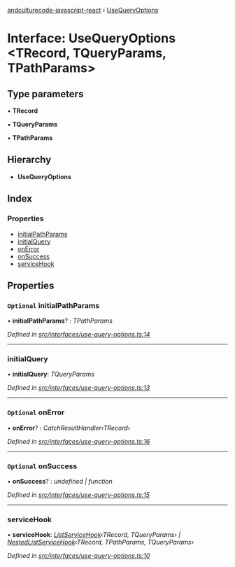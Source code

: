 [andculturecode-javascript-react](../README.md) › [UseQueryOptions](usequeryoptions.md)

# Interface: UseQueryOptions <**TRecord, TQueryParams, TPathParams**>

## Type parameters

▪ **TRecord**

▪ **TQueryParams**

▪ **TPathParams**

## Hierarchy

* **UseQueryOptions**

## Index

### Properties

* [initialPathParams](usequeryoptions.md#optional-initialpathparams)
* [initialQuery](usequeryoptions.md#initialquery)
* [onError](usequeryoptions.md#optional-onerror)
* [onSuccess](usequeryoptions.md#optional-onsuccess)
* [serviceHook](usequeryoptions.md#servicehook)

## Properties

### `Optional` initialPathParams

• **initialPathParams**? : *TPathParams*

*Defined in [src/interfaces/use-query-options.ts:14](https://github.com/AndcultureCode/AndcultureCode.JavaScript.React/blob/3508bab/src/interfaces/use-query-options.ts#L14)*

___

###  initialQuery

• **initialQuery**: *TQueryParams*

*Defined in [src/interfaces/use-query-options.ts:13](https://github.com/AndcultureCode/AndcultureCode.JavaScript.React/blob/3508bab/src/interfaces/use-query-options.ts#L13)*

___

### `Optional` onError

• **onError**? : *CatchResultHandler‹TRecord›*

*Defined in [src/interfaces/use-query-options.ts:16](https://github.com/AndcultureCode/AndcultureCode.JavaScript.React/blob/3508bab/src/interfaces/use-query-options.ts#L16)*

___

### `Optional` onSuccess

• **onSuccess**? : *undefined | function*

*Defined in [src/interfaces/use-query-options.ts:15](https://github.com/AndcultureCode/AndcultureCode.JavaScript.React/blob/3508bab/src/interfaces/use-query-options.ts#L15)*

___

###  serviceHook

• **serviceHook**: *[ListServiceHook](../README.md#listservicehook)‹TRecord, TQueryParams› | [NestedListServiceHook](../README.md#nestedlistservicehook)‹TRecord, TPathParams, TQueryParams›*

*Defined in [src/interfaces/use-query-options.ts:10](https://github.com/AndcultureCode/AndcultureCode.JavaScript.React/blob/3508bab/src/interfaces/use-query-options.ts#L10)*
